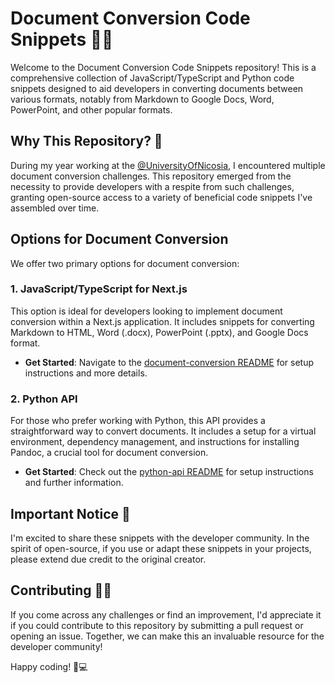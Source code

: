 # Document Conversion Code Snippets 📄🔄

Welcome to the Document Conversion Code Snippets repository! This is a comprehensive collection of JavaScript/TypeScript and Python code snippets designed to aid developers in converting documents between various formats, notably from Markdown to Google Docs, Word, PowerPoint, and other popular formats.

## Why This Repository? 🤔

During my year working at the [@UniversityOfNicosia](https://github.com/UniversityOfNicosia), I encountered multiple document conversion challenges. This repository emerged from the necessity to provide developers with a respite from such challenges, granting open-source access to a variety of beneficial code snippets I've assembled over time.

## Options for Document Conversion

We offer two primary options for document conversion:

### 1. JavaScript/TypeScript for Next.js

This option is ideal for developers looking to implement document conversion within a Next.js application. It includes snippets for converting Markdown to HTML, Word (.docx), PowerPoint (.pptx), and Google Docs format.

- **Get Started**: Navigate to the [document-conversion README](https://github.com/HlexNC/Document-Conversion-Snippets/blob/feature/104-docker/document-conversion/README.md) for setup instructions and more details.

### 2. Python API

For those who prefer working with Python, this API provides a straightforward way to convert documents. It includes a setup for a virtual environment, dependency management, and instructions for installing Pandoc, a crucial tool for document conversion.

- **Get Started**: Check out the [python-api README](https://github.com/HlexNC/Document-Conversion-Snippets/blob/feature/104-docker/python-api/README.md) for setup instructions and further information.

## Important Notice 📜

I'm excited to share these snippets with the developer community. In the spirit of open-source, if you use or adapt these snippets in your projects, please extend due credit to the original creator.

## Contributing 🧑‍💻

If you come across any challenges or find an improvement, I'd appreciate it if you could contribute to this repository by submitting a pull request or opening an issue. Together, we can make this an invaluable resource for the developer community!

Happy coding! 🚀💻